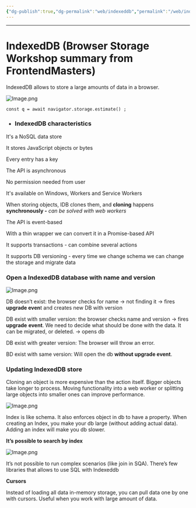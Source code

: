 ```yaml
---
{"dg-publish":true,"dg-permalink":"web/indexeddb","permalink":"/web/indexeddb/"}
---
```


---
# IndexedDB (Browser Storage Workshop summary from FrontendMasters)

IndexedDB allows to store a large amounts of data in a browser.

![Image.png](https://res.craft.do/user/full/73194c2a-8262-dbc2-9d25-65597808e888/doc/809B60F9-12FD-498E-A917-9A781915FACD/8C7ED055-DB9D-4188-95CD-1D7CD9FDEEB4_2/ns9R2jc0rZvgwU4E2yhuwiTyk7IWlxP4Elt9FHBrt3kz/Image.png)

`const q = await navigator.storage.estimate() ;`

+ ### IndexedDB characteristics

It's a NoSQL data store

It stores JavaScript objects or bytes

Every entry has a key

The API is asynchronous

No permission needed from user

It's available on Windows, Workers and Service Workers

When storing objects, IDB clones them, and **cloning** happens **synchronously -** *can be solved with web workers*

The API is event-based

With a thin wrapper we can convert it in a Promise-based API

It supports transactions - can combine several actions

It supports DB versioning - every time we change schema we can change the storage and migrate data

### Open a IndexedDB database with name and version

![Image.png](https://res.craft.do/user/full/73194c2a-8262-dbc2-9d25-65597808e888/doc/809B60F9-12FD-498E-A917-9A781915FACD/3A6046A4-8FB3-4B7D-815A-F1F5BAC52C30_2/xKXoe3aUk4W1tTm9gPYTEAI5PYw0GGoJg6Nyt3JxAkAz/Image.png)

DB doesn’t exist: the browser checks for name -> not finding it -> fires **upgrade even**t and creates new DB with version

DB exist with smaller version: the browser checks name and version -> fires **upgrade** **event**. We need to decide what should be done with the data. It can be migrated, or deleted. -> opens db

DB exist with greater version: The browser will throw an error.

BD exist with same version: Will open the db **without upgrade event**.

### Updating IndexedDB store

Cloning an object is more expensive than the action itself. Bigger objects take longer to process. Moving functionality into a web worker or splitting large objects into smaller ones can improve performance.

![Image.png](https://res.craft.do/user/full/73194c2a-8262-dbc2-9d25-65597808e888/doc/809B60F9-12FD-498E-A917-9A781915FACD/11C6CCCE-C8F3-427E-B8C5-5D1E511201B8_2/HkTI0POyxnexyqWj8fZsPfzEvQiShK1ZTU70hxxha90z/Image.png)

Index is like schema. It also enforces object in db to have a property. When creating an Index, you make your db large (without adding actual data). Adding an index will make you db slower.

**It’s possible to search by index**

![Image.png](https://res.craft.do/user/full/73194c2a-8262-dbc2-9d25-65597808e888/doc/809B60F9-12FD-498E-A917-9A781915FACD/D5D530F3-C7E2-45A8-BB55-11204680A901_2/D02RViwhnndgYe83Fuj7c1ZgVyvyPyOyo4UmGAJ3cpoz/Image.png)

It’s not possible to run complex scenarios (like join in SQA). There’s few libraries that allows to use SQL with Indexeddb

**Cursors**

Instead of loading all data in-memory storage, you can pull data one by one with cursors. Useful when you work with large amount of data.

